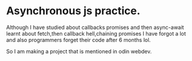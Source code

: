 # Asynchronous js practice.

Although I have studied about callbacks promises and then async-await learnt about fetch,then callback hell,chaining promises I have forgot a lot and also programmers forget their code after 6 months lol.

So I am making a project that is mentioned in odin webdev.